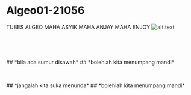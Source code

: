 # Algeo01-21056
TUBES ALGEO MAHA ASYIK MAHA ANJAY MAHA ENJOY
![alt.text](https://github.com/egijago/-/blob/main/WhatsApp%20Image%202022-09-25%20at%2020.41.47.jpeg)
<p>&nbsp;</p>
<p>&nbsp;</p>
## *bila ada sumur disawah*
## *bolehlah kita menumpang mandi*
<p>&nbsp;</p>
## *jangalah kita suka menunda*
## *bolehlah kita menumpang mandi*
